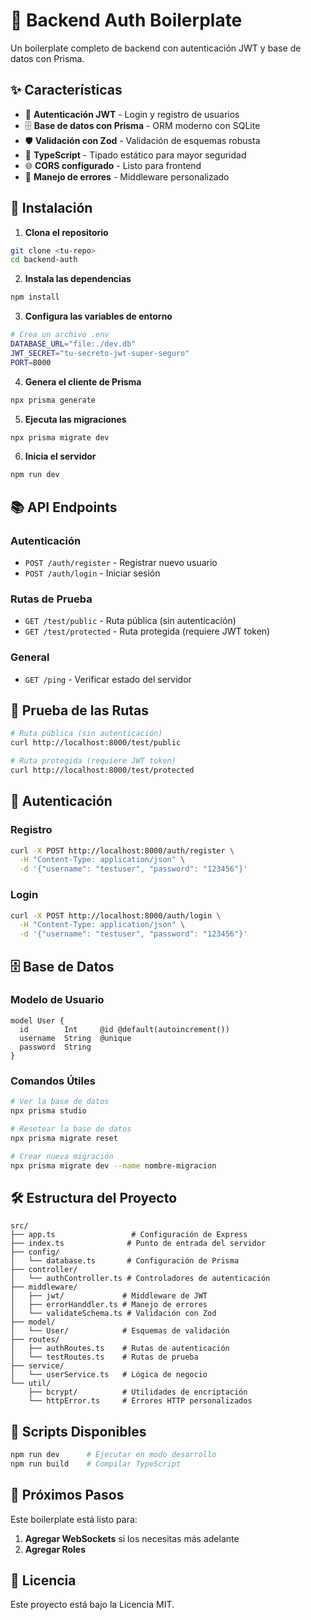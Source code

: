 # 🚀 Backend Auth Boilerplate

Un boilerplate completo de backend con autenticación JWT y base de datos con Prisma.

## ✨ Características

- 🔐 **Autenticación JWT** - Login y registro de usuarios
- 🗄️ **Base de datos con Prisma** - ORM moderno con SQLite
- 🛡️ **Validación con Zod** - Validación de esquemas robusta
- 🎯 **TypeScript** - Tipado estático para mayor seguridad
- 🌐 **CORS configurado** - Listo para frontend
- 📝 **Manejo de errores** - Middleware personalizado

## 🚀 Instalación

1. **Clona el repositorio**
```bash
git clone <tu-repo>
cd backend-auth
```

2. **Instala las dependencias**
```bash
npm install
```

3. **Configura las variables de entorno**
```bash
# Crea un archivo .env
DATABASE_URL="file:./dev.db"
JWT_SECRET="tu-secreto-jwt-super-seguro"
PORT=8000
```

4. **Genera el cliente de Prisma**
```bash
npx prisma generate
```

5. **Ejecuta las migraciones**
```bash
npx prisma migrate dev
```

6. **Inicia el servidor**
```bash
npm run dev
```

## 📚 API Endpoints

### Autenticación
- `POST /auth/register` - Registrar nuevo usuario
- `POST /auth/login` - Iniciar sesión

### Rutas de Prueba
- `GET /test/public` - Ruta pública (sin autenticación)
- `GET /test/protected` - Ruta protegida (requiere JWT token)

### General
- `GET /ping` - Verificar estado del servidor

## 🧪 Prueba de las Rutas

```bash
# Ruta pública (sin autenticación)
curl http://localhost:8000/test/public

# Ruta protegida (requiere JWT token)
curl http://localhost:8000/test/protected
```

## 🔐 Autenticación

### Registro
```bash
curl -X POST http://localhost:8000/auth/register \
  -H "Content-Type: application/json" \
  -d '{"username": "testuser", "password": "123456"}'
```

### Login
```bash
curl -X POST http://localhost:8000/auth/login \
  -H "Content-Type: application/json" \
  -d '{"username": "testuser", "password": "123456"}'
```

## 🗄️ Base de Datos

### Modelo de Usuario
```prisma
model User {
  id        Int     @id @default(autoincrement())
  username  String  @unique
  password  String 
}
```

### Comandos Útiles
```bash
# Ver la base de datos
npx prisma studio

# Resetear la base de datos
npx prisma migrate reset

# Crear nueva migración
npx prisma migrate dev --name nombre-migracion
```

## 🛠️ Estructura del Proyecto

```
src/
├── app.ts                 # Configuración de Express
├── index.ts              # Punto de entrada del servidor
├── config/
│   └── database.ts       # Configuración de Prisma
├── controller/
│   └── authController.ts # Controladores de autenticación
├── middleware/
│   ├── jwt/             # Middleware de JWT
│   ├── errorHanddler.ts # Manejo de errores
│   └── validateSchema.ts # Validación con Zod
├── model/
│   └── User/            # Esquemas de validación
├── routes/
│   ├── authRoutes.ts    # Rutas de autenticación
│   └── testRoutes.ts    # Rutas de prueba
├── service/
│   └── userService.ts   # Lógica de negocio
└── util/
    ├── bcrypt/          # Utilidades de encriptación
    └── httpError.ts     # Errores HTTP personalizados
```

## 🔧 Scripts Disponibles

```bash
npm run dev      # Ejecutar en modo desarrollo
npm run build    # Compilar TypeScript
```

## 🚀 Próximos Pasos

Este boilerplate está listo para:
1. **Agregar WebSockets** si los necesitas más adelante
2. **Agregar Roles**

## 📄 Licencia

Este proyecto está bajo la Licencia MIT.
